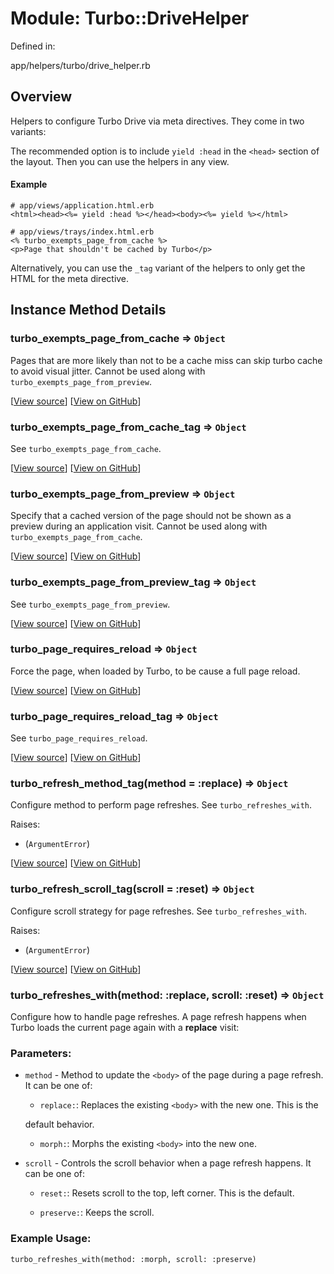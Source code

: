 Module: Turbo::DriveHelper
==========================

Defined in:

app/helpers/turbo/drive_helper.rb

Overview
--------

Helpers to configure Turbo Drive via meta directives. They come in two variants:

The recommended option is to include `yield :head` in the `<head>` section of the layout. Then you can use the helpers in any view.

#### Example

```
# app/views/application.html.erb
<html><head><%= yield :head %></head><body><%= yield %></html>

# app/views/trays/index.html.erb
<% turbo_exempts_page_from_cache %>
<p>Page that shouldn't be cached by Turbo</p>

```

Alternatively, you can use the `_tag` variant of the helpers to only get the HTML for the meta directive.

Instance Method Details
-----------------------

### **turbo_exempts_page_from_cache** ⇒ `Object`

Pages that are more likely than not to be a cache miss can skip turbo cache to avoid visual jitter. Cannot be used along with `turbo_exempts_page_from_preview`.

[[View source](https://rubydoc.info/github/hotwired/turbo-rails/main/Turbo/DriveHelper#)] [[View on GitHub](https://github.com/hotwired/turbo-rails/blob/main/app/helpers/turbo/drive_helper.rb#L21)]

### **turbo_exempts_page_from_cache_tag** ⇒ `Object`

See `turbo_exempts_page_from_cache`.

[[View source](https://rubydoc.info/github/hotwired/turbo-rails/main/Turbo/DriveHelper#)] [[View on GitHub](https://github.com/hotwired/turbo-rails/blob/main/app/helpers/turbo/drive_helper.rb#L26)]

### **turbo_exempts_page_from_preview** ⇒ `Object`

Specify that a cached version of the page should not be shown as a preview during an application visit. Cannot be used along with `turbo_exempts_page_from_cache`.

[[View source](https://rubydoc.info/github/hotwired/turbo-rails/main/Turbo/DriveHelper#)] [[View on GitHub](https://github.com/hotwired/turbo-rails/blob/main/app/helpers/turbo/drive_helper.rb#L32)]

### **turbo_exempts_page_from_preview_tag** ⇒ `Object`

See `turbo_exempts_page_from_preview`.

[[View source](https://rubydoc.info/github/hotwired/turbo-rails/main/Turbo/DriveHelper#)] [[View on GitHub](https://github.com/hotwired/turbo-rails/blob/main/app/helpers/turbo/drive_helper.rb#L37)]

### **turbo_page_requires_reload** ⇒ `Object`

Force the page, when loaded by Turbo, to be cause a full page reload.

[[View source](https://rubydoc.info/github/hotwired/turbo-rails/main/Turbo/DriveHelper#)] [[View on GitHub](https://github.com/hotwired/turbo-rails/blob/main/app/helpers/turbo/drive_helper.rb#L42)]

### **turbo_page_requires_reload_tag** ⇒ `Object`

See `turbo_page_requires_reload`.

[[View source](https://rubydoc.info/github/hotwired/turbo-rails/main/Turbo/DriveHelper#)] [[View on GitHub](https://github.com/hotwired/turbo-rails/blob/main/app/helpers/turbo/drive_helper.rb#L47)]

### **turbo_refresh_method_tag**(method = :replace) ⇒ `Object`

Configure method to perform page refreshes. See `turbo_refreshes_with`.

Raises:

-   (`ArgumentError`)

[[View source](https://rubydoc.info/github/hotwired/turbo-rails/main/Turbo/DriveHelper#)] [[View on GitHub](https://github.com/hotwired/turbo-rails/blob/main/app/helpers/turbo/drive_helper.rb#L76)]

### **turbo_refresh_scroll_tag**(scroll = :reset) ⇒ `Object`

Configure scroll strategy for page refreshes. See `turbo_refreshes_with`.

Raises:

-   (`ArgumentError`)

[[View source](https://rubydoc.info/github/hotwired/turbo-rails/main/Turbo/DriveHelper#)] [[View on GitHub](https://github.com/hotwired/turbo-rails/blob/main/app/helpers/turbo/drive_helper.rb#L82)]

### **turbo_refreshes_with**(method: :replace, scroll: :reset) ⇒ `Object`

Configure how to handle page refreshes. A page refresh happens when Turbo loads the current page again with a **replace** visit:

### Parameters:

-   `method` - Method to update the `<body>` of the page during a page refresh. It can be one of:

    -   `replace:`: Replaces the existing `<body>` with the new one. This is the

    default behavior.

    -   `morph:`: Morphs the existing `<body>` into the new one.

-   `scroll` - Controls the scroll behavior when a page refresh happens. It can be one of:

    -   `reset:`: Resets scroll to the top, left corner. This is the default.

    -   `preserve:`: Keeps the scroll.

### Example Usage:

```
turbo_refreshes_with(method: :morph, scroll: :preserve)

```